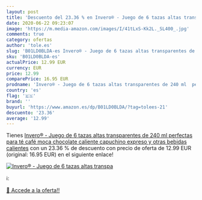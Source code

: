 ```yaml
---
layout: post
title: 'Descuento del 23.36 % en Invero® - Juego de 6 tazas altas transpa'
date: 2020-06-22 09:23:07
image: 'https://m.media-amazon.com/images/I/41tLxS-Kk2L._SL400_.jpg'
comments: true
category: ofertas
author: 'tole.es'
slug: 'B01LD0BLDA-es Invero® - Juego de 6 tazas altas transparentes de 240 ml...'
sku: 'B01LD0BLDA-es'
actualPrice: 12.99 EUR
currency: EUR
price: 12.99
comparePrice: 16.95 EUR
prodname: 'Invero® - Juego de 6 tazas altas transparentes de 240 ml  perfectas para té  café  moca  chocolate caliente  capuchino  expreso y otras bebidas calientes'
country: 'es'
flag: '🇪🇸'
brand: ''
buyurl: 'https://www.amazon.es/dp/B01LD0BLDA/?tag=tolees-21'
descuento: '23.36'
average: '12.99'
---
```


Tienes [Invero® - Juego de 6 tazas altas transparentes de 240 ml  perfectas para té  café  moca  chocolate caliente  capuchino  expreso y otras bebidas calientes](https://www.amazon.es/dp/B01LD0BLDA/?tag=tolees-21) con un 23.36 % de descuento con precio de oferta de 12.99 EUR (original: 16.95 EUR) en el siguiente enlace!

[![Invero® - Juego de 6 tazas altas transpa](https://m.media-amazon.com/images/I/41tLxS-Kk2L._SL400_.jpg)](https://www.amazon.es/dp/B01LD0BLDA/?tag=tolees-21)

ℹ️:


[🛒 Accede a la oferta!!](https://www.amazon.es/dp/B01LD0BLDA/?tag=tolees-21)
